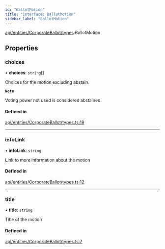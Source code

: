 ```yaml
---
id: "BallotMotion"
title: "Interface: BallotMotion"
sidebar_label: "BallotMotion"
---
```


[api/entities/CorporateBallot/types](../../../../../../modules/API/Entities/CorporateBallot/Types/Types.md).BallotMotion

## Properties

### choices

• **choices**: `string`[]

Choices for the motion excluding abstain.

**`Note`**

Voting power not used is considered abstained.

#### Defined in

[api/entities/CorporateBallot/types.ts:18](https://github.com/PolymeshAssociation/polymesh-sdk/blob/8a9e72221/src/api/entities/CorporateBallot/types.ts#L18)

___

### infoLink

• **infoLink**: `string`

Link to more information about the motion

#### Defined in

[api/entities/CorporateBallot/types.ts:12](https://github.com/PolymeshAssociation/polymesh-sdk/blob/8a9e72221/src/api/entities/CorporateBallot/types.ts#L12)

___

### title

• **title**: `string`

Title of the motion

#### Defined in

[api/entities/CorporateBallot/types.ts:7](https://github.com/PolymeshAssociation/polymesh-sdk/blob/8a9e72221/src/api/entities/CorporateBallot/types.ts#L7)
